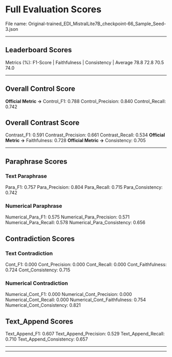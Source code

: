 # Full Evaluation Scores

File name: Original-trained_EDI_MistralLite7B_checkpoint-66_Sample_Seed-3.json


---

## Leaderboard Scores

Metrics (%): F1-Score | Faithfulness | Consistency | Average
                78.8        72.8          70.5        74.0

---

## Overall Control Score

**Official Metric ->** Control_F1: 0.788
Control_Precision: 0.840
Control_Recall: 0.742

## Overall Contrast Score

Contrast_F1: 0.591
Contrast_Precision: 0.661
Contrast_Recall: 0.534
**Official Metric ->** Faithfulness: 0.728
**Official Metric ->** Consistency: 0.705

---


## Paraphrase Scores


### Text Paraphrase

Para_F1: 0.757
Para_Precision: 0.804
Para_Recall: 0.715
Para_Consistency: 0.742


### Numerical Paraphrase

Numerical_Para_F1: 0.575
Numerical_Para_Precision: 0.571
Numerical_Para_Recall: 0.578
Numerical_Para_Consistency: 0.656


## Contradiction Scores


### Text Contradiction

Cont_F1: 0.000
Cont_Precision: 0.000
Cont_Recall: 0.000
Cont_Faithfulness: 0.724
Cont_Consistency: 0.715


### Numerical Contradiction

Numerical_Cont_F1: 0.000
Numerical_Cont_Precision: 0.000
Numerical_Cont_Recall: 0.000
Numerical_Cont_Faithfulness: 0.754
Numerical_Cont_Consistency: 0.821


## Text_Append Scores

Text_Append_F1: 0.607
Text_Append_Precision: 0.529
Text_Append_Recall: 0.710
Text_Append_Consistency: 0.657

---


---


